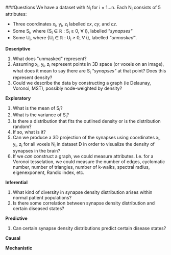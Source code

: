 ###Questions
We have a dataset with N<sub>i</sub> for i = 1...n.
Each N<sub>i</sub> consists of 5 attributes:
* Three coordinates x<sub>i</sub>, y<sub>i</sub>, z<sub>i</sub> labelled _cx_, _cy_, and _cz_. 
* Some S<sub>i</sub>, where {S<sub>i</sub> ∈ ℝ : S<sub>i</sub> ≥ 0, ∀ i}, labelled _"synapses"_
* Some U<sub>i</sub>, where {U<sub>i</sub> ∈ ℝ : U<sub>i</sub> ≥ 0, ∀ i}, labelled _"unmasked"_.

**Descriptive**

1. What does "unmasked" represent?
2. Assuming x<sub>i</sub>, y<sub>i</sub>, z<sub>i</sub> represent points in 3D space (or voxels on an image), what does it mean to say there are S<sub>i</sub> _"synapses"_ at that point? Does this represent density?
3. Could we describe the data by constructing a graph (ie Delaunay, Voronoi, MST), possibly node-weighted by density?

**Exploratory**

1. What is the mean of S<sub>i</sub>?
2. What is the variance of S<sub>i</sub>?
2. Is there a distribution that fits the outlined density or is the distribution random?
3. If so, what is it?
4. Can we produce a 3D projection of the synapses using coordinates x<sub>i</sub>, y<sub>i</sub>, z<sub>i</sub> for all voxels N<sub>i</sub> in dataset D in order to visualize the density of synapses in the brain?
5. If we _can_ construct a graph, we could measure attributes. I.e. for a Voronoi tesselation, we could measure the number of edges, cyclomatic number, number of triangles, number of k-walks, spectral radius, eigenexponent, Randic index, etc.

**Inferential**
1. What kind of diversity in synapse density distribution arises within normal patient populations?
2. Is there some correlation between synapse density distribution and certain diseased states?


**Predictive** 
1. Can certain synapse density distributions predict certain disease states?

**Causal**

**Mechanistic**
